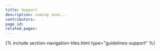 ```yaml
---
title: Support
description: coming soon...
contributors: 
page_id: 
related_pages: 
---
```


{% include section-navigation-tiles.html type="guidelines-support" %}